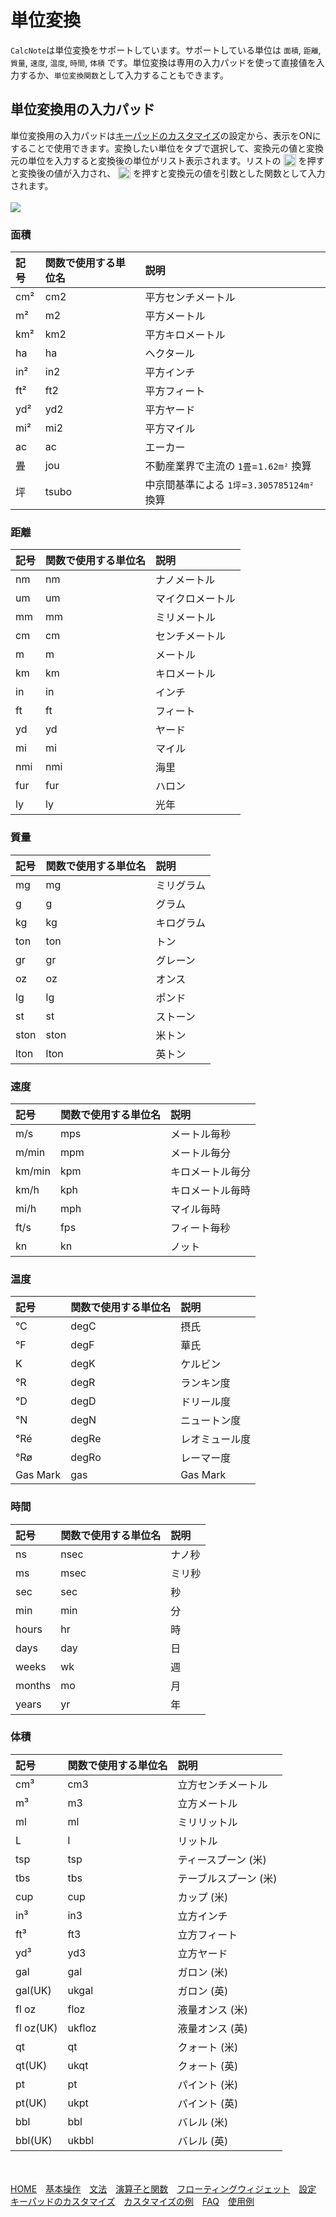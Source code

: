 # 単位変換
`CalcNote`は単位変換をサポートしています。サポートしている単位は `面積`, `距離`, `質量`, `速度`, `温度`, `時間`, `体積` です。単位変換は専用の入力パッドを使って直接値を入力するか、`単位変換関数`として入力することもできます。

## 単位変換用の入力パッド
単位変換用の入力パッドは[キーパッドのカスタマイズ](customizing_keypad.md)の設定から、表示をONにすることで使用できます。変換したい単位をタブで選択して、変換元の値と変換元の単位を入力すると変換後の単位がリスト表示されます。リストの <img src="https://raw.githubusercontent.com/burton999dev/CalcNoteHelp/master/images/all/ic_paste_value_black_24dp.png" width="20px" align="top"> を押すと変換後の値が入力され、 <img src="https://raw.githubusercontent.com/burton999dev/CalcNoteHelp/master/images/all/ic_paste_function_black_24dp.png" width="20px" align="top"> を押すと変換元の値を引数とした関数として入力されます。
<br/>
<br/>
<img src="https://raw.githubusercontent.com/burton999dev/CalcNoteHelp/master/images/ja/unit_converter.png">

### 面積
|記号|関数で使用する単位名|説明|
|:-----------|:------------|:------------|
cm²|cm2|平方センチメートル
m²|m2|平方メートル
km²|km2|平方キロメートル
ha|ha|ヘクタール
in²|in2|平方インチ
ft²|ft2|平方フィート
yd²|yd2|平方ヤード
mi²|mi2|平方マイル
ac|ac|エーカー
畳|jou|不動産業界で主流の `1畳`=`1.62m²` 換算
坪|tsubo|中京間基準による `1坪`=`3.305785124m²` 換算

### 距離
|記号|関数で使用する単位名|説明|
|:-----------|:------------|:------------|
nm|nm|ナノメートル
um|um|マイクロメートル
mm|mm|ミリメートル
cm|cm|センチメートル
m|m|メートル
km|km|キロメートル
in|in|インチ
ft|ft|フィート
yd|yd|ヤード
mi|mi|マイル
nmi|nmi|海里
fur|fur|ハロン
ly|ly|光年

### 質量
|記号|関数で使用する単位名|説明|
|:-----------|:------------|:------------|
mg|mg|ミリグラム
g|g|グラム
kg|kg|キログラム
ton|ton|トン
gr|gr|グレーン
oz|oz|オンス
lg|lg|ポンド
st|st|ストーン
ston|ston|米トン
lton|lton|英トン

### 速度
|記号|関数で使用する単位名|説明|
|:-----------|:------------|:------------|
m/s|mps|メートル毎秒
m/min|mpm|メートル毎分
km/min|kpm|キロメートル毎分
km/h|kph|キロメートル毎時
mi/h|mph|マイル毎時
ft/s|fps|フィート毎秒
kn|kn|ノット

### 温度
|記号|関数で使用する単位名|説明|
|:-----------|:------------|:------------|
°C|degC|摂氏
°F|degF|華氏
K|degK|ケルビン
°R|degR|ランキン度
°D|degD|ドリール度
°N|degN|ニュートン度
°Ré|degRe|レオミュール度
°Rø|degRo|レーマー度
Gas Mark|gas|Gas Mark

### 時間
|記号|関数で使用する単位名|説明|
|:-----------|:------------|:------------|
ns|nsec|ナノ秒
ms|msec|ミリ秒
sec|sec|秒
min|min|分
hours|hr|時
days|day|日
weeks|wk|週
months|mo|月
years|yr|年

### 体積
|記号|関数で使用する単位名|説明|
|:-----------|:------------|:------------|
cm³|cm3|立方センチメートル
m³|m3|立方メートル
ml|ml|ミリリットル
L|l|リットル
tsp|tsp|ティースプーン (米)
tbs|tbs|テーブルスプーン (米)
cup|cup|カップ (米)
in³|in3|立方インチ
ft³|ft3|立方フィート
yd³|yd3|立方ヤード
gal|gal|ガロン (米)
gal(UK)|ukgal|ガロン (英)
fl oz|floz|液量オンス (米)
fl oz(UK)|ukfloz|液量オンス (英)
qt|qt|クォート (米)
qt(UK)|ukqt|クォート (英)
pt|pt|パイント (米)
pt(UK)|ukpt|パイント (英)
bbl|bbl|バレル (米)
bbl(UK)|ukbbl|バレル (英)


<br><br>
[HOME](index.md)　[基本操作](how2use.md)　[文法](http://burton999dev.github.io/CalcNoteHelp/grammar_ja.html)　[演算子と関数](operator_and_function.md)　[フローティングウィジェット](floating_widget.md)　[設定](settings.md)　[キーパッドのカスタマイズ](customizing_keypad.md)　[カスタマイズの例](example4theme.md)　[FAQ](faq.md)　[使用例](http://android.ascii.jp/2016/02/29/893463)  

